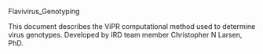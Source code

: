 Flavivirus_Genotyping


This document describes the ViPR computational method used to determine virus genotypes. Developed by IRD team member Christopher N Larsen, PhD.

